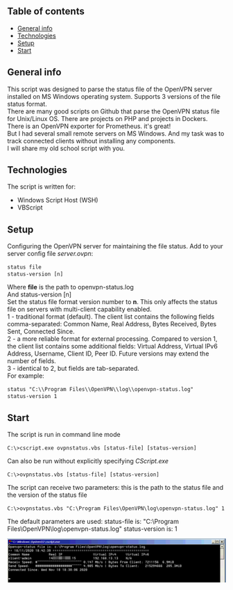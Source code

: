 ## Table of contents
* [General info](#general-info)
* [Technologies](#technologies)
* [Setup](#setup)
* [Start](#start)

## General info
This script was designed to parse the status file of the OpenVPN server installed on MS Windows operating system.
Supports 3 versions of the file status format.  
There are many good scripts on Github that parse the OpenVPN status file for Unix/Linux OS. There are projects on PHP and projects in Dockers. There is an OpenVPN exporter for Prometheus. it's great!  
But I had several small remote servers on MS Windows. And my task was to track connected clients without installing any components.  
I will share my old school script with you.
	
## Technologies
The script is written for:
* Windows Script Host (WSH)
* VBScript
	
## Setup
Configuring the OpenVPN server for maintaining the file status.
Add to your server config file *server.ovpn*:
```
status file
status-version [n]
```
Where **file** is the path to openvpn-status.log  
And status-version [n]  
Set the status file format version number to **n**. This only affects the status file on servers with multi-client capability enabled.  
1 - traditional format (default). The client list contains the following fields comma-separated: Common Name, Real Address, Bytes Received, Bytes Sent, Connected Since.  
2 - a more reliable format for external processing. Compared to version 1, the client list contains some additional fields: Virtual Address, Virtual IPv6 Address, Username, Client ID, Peer ID. Future versions may extend the number of fields.  
3 - identical to 2, but fields are tab-separated.  
For example:
```
status "C:\\Program Files\\OpenVPN\\log\\openvpn-status.log"
status-version 1
```

## Start
The script is run in command line mode
```
C:\>cscript.exe ovpnstatus.vbs [status-file] [status-version]
```
Сan also be run without explicitly specifying *CScript.exe*
```
C:\>ovpnstatus.vbs [status-file] [status-version]
```
The script can receive two parameters: this is the path to the status file and the version of the status file
```
C:\>ovpnstatus.vbs "C:\Program Files\OpenVPN\log\openvpn-status.log" 1
```
The default parameters are used:
status-file is: "C:\Program Files\OpenVPN\log\openvpn-status.log"
status-version is: 1

![Image alt](screenshots/Screenshot01.png)
